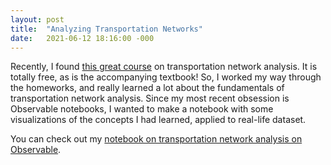 ```yaml
---
layout: post
title:  "Analyzing Transportation Networks"
date:   2021-06-12 18:16:00 -000
---
```


Recently, I found [this great course](https://sboyles.github.io/teaching/ce392c/index.html) on transportation network analysis. It is totally free, as is the accompanying textbook! So, I worked my way through the homeworks, and really learned a lot about the fundamentals of transportation network analysis. Since my most recent obsession is Observable notebooks, I wanted to make a notebook with some visualizations of the concepts I had learned, applied to real-life dataset.


You can check out my [notebook on transportation network analysis on Observable](https://www.observablehq.com/@pgi/transpo-net).
